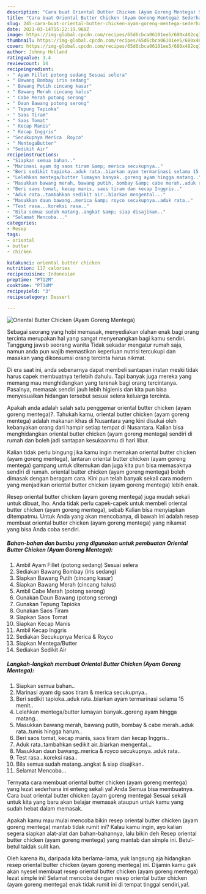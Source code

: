 ```yaml
---
description: "Cara buat Oriental Butter Chicken (Ayam Goreng Mentega) Sederhana dan Mudah Dibuat"
title: "Cara buat Oriental Butter Chicken (Ayam Goreng Mentega) Sederhana dan Mudah Dibuat"
slug: 245-cara-buat-oriental-butter-chicken-ayam-goreng-mentega-sederhana-dan-mudah-dibuat
date: 2021-03-14T15:22:19.968Z
image: https://img-global.cpcdn.com/recipes/65d6cbca06101ee5/680x482cq70/oriental-butter-chicken-ayam-goreng-mentega-foto-resep-utama.jpg
thumbnail: https://img-global.cpcdn.com/recipes/65d6cbca06101ee5/680x482cq70/oriental-butter-chicken-ayam-goreng-mentega-foto-resep-utama.jpg
cover: https://img-global.cpcdn.com/recipes/65d6cbca06101ee5/680x482cq70/oriental-butter-chicken-ayam-goreng-mentega-foto-resep-utama.jpg
author: Johnny Holland
ratingvalue: 3.4
reviewcount: 14
recipeingredient:
- " Ayam Fillet potong sedang Sesuai selera"
- " Bawang Bombay iris sedang"
- " Bawang Putih cincang kasar"
- " Bawang Merah cincang halus"
- " Cabe Merah potong serong"
- " Daun Bawang potong serong"
- " Tepung Tapioka"
- " Saos Tiram"
- " Saos Tomat"
- " Kecap Manis"
- " Kecap Inggris"
- "Secukupnya Merica  Royco"
- " MentegaButter"
- "Sedikit Air"
recipeinstructions:
- "Siapkan semua bahan.."
- "Marinasi ayam dg saos tiram &amp; merica secukupnya.."
- "Beri sedikit tapioka..aduk rata..biarkan ayam termarinasi selama 15 menit.."
- "Lelehkan mentega/butter lumayan banyak..goreng ayam hingga matang.."
- "Masukkan bawang merah, bawang putih, bombay &amp; cabe merah..aduk rata..tumis hingga harum.."
- "Beri saos tomat, kecap manis, saos tiram dan kecap Inggris.."
- "Aduk rata..tambahkan sedikit air..biarkan mengental..."
- "Masukkan daun bawang..merica &amp; royco secukupnya..aduk rata.."
- "Test rasa...koreksi rasa.."
- "Bila semua sudah matang..angkat &amp; siap disajikan.."
- "Selamat Mencoba..."
categories:
- Resep
tags:
- oriental
- butter
- chicken

katakunci: oriental butter chicken 
nutrition: 117 calories
recipecuisine: Indonesian
preptime: "PT12M"
cooktime: "PT34M"
recipeyield: "3"
recipecategory: Dessert

---
```



![Oriental Butter Chicken (Ayam Goreng Mentega)](https://img-global.cpcdn.com/recipes/65d6cbca06101ee5/680x482cq70/oriental-butter-chicken-ayam-goreng-mentega-foto-resep-utama.jpg)

Sebagai seorang yang hobi memasak, menyediakan olahan enak bagi orang tercinta merupakan hal yang sangat menyenangkan bagi kamu sendiri. Tanggung jawab seorang  wanita Tidak sekadar mengatur rumah saja, namun anda pun wajib memastikan keperluan nutrisi tercukupi dan masakan yang dikonsumsi orang tercinta harus nikmat.

Di era  saat ini, anda sebenarnya dapat membeli santapan instan meski tidak harus capek membuatnya terlebih dahulu. Tapi banyak juga mereka yang memang mau menghidangkan yang terenak bagi orang tercintanya. Pasalnya, memasak sendiri jauh lebih higienis dan kita pun bisa menyesuaikan hidangan tersebut sesuai selera keluarga tercinta. 



Apakah anda adalah salah satu penggemar oriental butter chicken (ayam goreng mentega)?. Tahukah kamu, oriental butter chicken (ayam goreng mentega) adalah makanan khas di Nusantara yang kini disukai oleh kebanyakan orang dari hampir setiap tempat di Nusantara. Kalian bisa menghidangkan oriental butter chicken (ayam goreng mentega) sendiri di rumah dan boleh jadi santapan kesukaanmu di hari libur.

Kalian tidak perlu bingung jika kamu ingin memakan oriental butter chicken (ayam goreng mentega), lantaran oriental butter chicken (ayam goreng mentega) gampang untuk ditemukan dan juga kita pun bisa memasaknya sendiri di rumah. oriental butter chicken (ayam goreng mentega) boleh dimasak dengan beragam cara. Kini pun telah banyak sekali cara modern yang menjadikan oriental butter chicken (ayam goreng mentega) lebih enak.

Resep oriental butter chicken (ayam goreng mentega) juga mudah sekali untuk dibuat, lho. Anda tidak perlu capek-capek untuk membeli oriental butter chicken (ayam goreng mentega), sebab Kalian bisa menyiapkan ditempatmu. Untuk Anda yang akan mencobanya, di bawah ini adalah resep membuat oriental butter chicken (ayam goreng mentega) yang nikamat yang bisa Anda coba sendiri.

<!--inarticleads1-->

##### Bahan-bahan dan bumbu yang digunakan untuk pembuatan Oriental Butter Chicken (Ayam Goreng Mentega):

1. Ambil  Ayam Fillet (potong sedang) Sesuai selera
1. Sediakan  Bawang Bombay (iris sedang)
1. Siapkan  Bawang Putih (cincang kasar)
1. Siapkan  Bawang Merah (cincang halus)
1. Ambil  Cabe Merah (potong serong)
1. Gunakan  Daun Bawang (potong serong)
1. Gunakan  Tepung Tapioka
1. Gunakan  Saos Tiram
1. Siapkan  Saos Tomat
1. Siapkan  Kecap Manis
1. Ambil  Kecap Inggris
1. Sediakan Secukupnya Merica &amp; Royco
1. Siapkan  Mentega/Butter
1. Sediakan Sedikit Air




<!--inarticleads2-->

##### Langkah-langkah membuat Oriental Butter Chicken (Ayam Goreng Mentega):

1. Siapkan semua bahan..
1. Marinasi ayam dg saos tiram &amp; merica secukupnya..
1. Beri sedikit tapioka..aduk rata..biarkan ayam termarinasi selama 15 menit..
1. Lelehkan mentega/butter lumayan banyak..goreng ayam hingga matang..
1. Masukkan bawang merah, bawang putih, bombay &amp; cabe merah..aduk rata..tumis hingga harum..
1. Beri saos tomat, kecap manis, saos tiram dan kecap Inggris..
1. Aduk rata..tambahkan sedikit air..biarkan mengental...
1. Masukkan daun bawang..merica &amp; royco secukupnya..aduk rata..
1. Test rasa...koreksi rasa..
1. Bila semua sudah matang..angkat &amp; siap disajikan..
1. Selamat Mencoba...




Ternyata cara membuat oriental butter chicken (ayam goreng mentega) yang lezat sederhana ini enteng sekali ya! Anda Semua bisa membuatnya. Cara buat oriental butter chicken (ayam goreng mentega) Sesuai sekali untuk kita yang baru akan belajar memasak ataupun untuk kamu yang sudah hebat dalam memasak.

Apakah kamu mau mulai mencoba bikin resep oriental butter chicken (ayam goreng mentega) mantab tidak rumit ini? Kalau kamu ingin, ayo kalian segera siapkan alat-alat dan bahan-bahannya, lalu bikin deh Resep oriental butter chicken (ayam goreng mentega) yang mantab dan simple ini. Betul-betul taidak sulit kan. 

Oleh karena itu, daripada kita berlama-lama, yuk langsung aja hidangkan resep oriental butter chicken (ayam goreng mentega) ini. Dijamin kamu gak akan nyesel membuat resep oriental butter chicken (ayam goreng mentega) lezat simple ini! Selamat mencoba dengan resep oriental butter chicken (ayam goreng mentega) enak tidak rumit ini di tempat tinggal sendiri,ya!.

